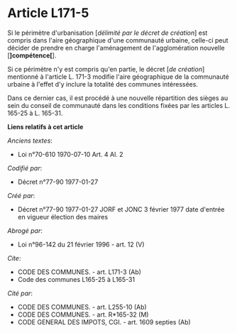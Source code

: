 # Article L171-5

Si le périmètre d'urbanisation [*délimité par le décret de création*] est compris dans l'aire géographique d'une communauté
urbaine, celle-ci peut décider de prendre en charge l'aménagement de l'agglomération nouvelle [**]compétence[**]. 

Si ce périmètre n'y est compris qu'en partie, le décret [*de création*] mentionné à l'article L. 171-3 modifie l'aire
géographique de la communauté urbaine à l'effet d'y inclure la totalité des communes intéressées. 

Dans ce dernier cas, il est procédé à une nouvelle répartition des sièges au sein du conseil de communauté dans les
conditions fixées par les articles L. 165-25 à L. 165-31.

**Liens relatifs à cet article**

_Anciens textes_:

  - Loi n°70-610 1970-07-10 Art. 4 Al. 2

_Codifié par_:

  - Décret n°77-90 1977-01-27

_Créé par_:

  - Décret n°77-90 1977-01-27 JORF et JONC 3 février 1977 date d'entrée en vigueur élection des maires

_Abrogé par_:

  - Loi n°96-142 du 21 février 1996 - art. 12 (V)

_Cite_:

  - CODE DES COMMUNES. - art. L171-3 (Ab)
  - Code des communes L165-25 à L165-31

_Cité par_:

  - CODE DES COMMUNES. - art. L255-10 (Ab)
  - CODE DES COMMUNES. - art. R*165-32 (M)
  - CODE GENERAL DES IMPOTS, CGI. - art. 1609 septies (Ab)
